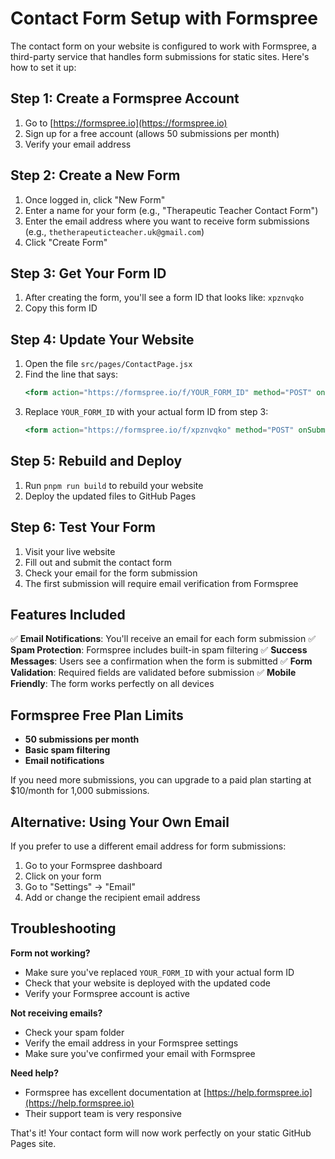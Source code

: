# Contact Form Setup with Formspree

The contact form on your website is configured to work with Formspree, a third-party service that handles form submissions for static sites. Here's how to set it up:

## Step 1: Create a Formspree Account

1. Go to [https://formspree.io](https://formspree.io)
2. Sign up for a free account (allows 50 submissions per month)
3. Verify your email address

## Step 2: Create a New Form

1. Once logged in, click "New Form"
2. Enter a name for your form (e.g., "Therapeutic Teacher Contact Form")
3. Enter the email address where you want to receive form submissions (e.g., `thetherapeuticteacher.uk@gmail.com`)
4. Click "Create Form"

## Step 3: Get Your Form ID

1. After creating the form, you'll see a form ID that looks like: `xpznvqko`
2. Copy this form ID

## Step 4: Update Your Website

1. Open the file `src/pages/ContactPage.jsx`
2. Find the line that says:
   ```jsx
   <form action="https://formspree.io/f/YOUR_FORM_ID" method="POST" onSubmit={handleSubmit} className="space-y-6">
   ```
3. Replace `YOUR_FORM_ID` with your actual form ID from step 3:
   ```jsx
   <form action="https://formspree.io/f/xpznvqko" method="POST" onSubmit={handleSubmit} className="space-y-6">
   ```

## Step 5: Rebuild and Deploy

1. Run `pnpm run build` to rebuild your website
2. Deploy the updated files to GitHub Pages

## Step 6: Test Your Form

1. Visit your live website
2. Fill out and submit the contact form
3. Check your email for the form submission
4. The first submission will require email verification from Formspree

## Features Included

✅ **Email Notifications**: You'll receive an email for each form submission
✅ **Spam Protection**: Formspree includes built-in spam filtering
✅ **Success Messages**: Users see a confirmation when the form is submitted
✅ **Form Validation**: Required fields are validated before submission
✅ **Mobile Friendly**: The form works perfectly on all devices

## Formspree Free Plan Limits

- **50 submissions per month**
- **Basic spam filtering**
- **Email notifications**

If you need more submissions, you can upgrade to a paid plan starting at $10/month for 1,000 submissions.

## Alternative: Using Your Own Email

If you prefer to use a different email address for form submissions:

1. Go to your Formspree dashboard
2. Click on your form
3. Go to "Settings" → "Email"
4. Add or change the recipient email address

## Troubleshooting

**Form not working?**
- Make sure you've replaced `YOUR_FORM_ID` with your actual form ID
- Check that your website is deployed with the updated code
- Verify your Formspree account is active

**Not receiving emails?**
- Check your spam folder
- Verify the email address in your Formspree settings
- Make sure you've confirmed your email with Formspree

**Need help?**
- Formspree has excellent documentation at [https://help.formspree.io](https://help.formspree.io)
- Their support team is very responsive

That's it! Your contact form will now work perfectly on your static GitHub Pages site.

